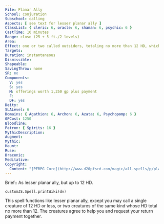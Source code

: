 ```yaml
---
File: Planar Ally
School: conjuration
Subschool: calling
Aspects: [ see text for lesser planar ally ]
ClassList: { cleric: 6, oracle: 6, shaman: 6, psychic: 6 }
CastTime: 10 minutes
Range: close (25 + 5 ft./2 levels)
Area: 
Effect: one or two called outsiders, totaling no more than 12 HD, which cannot be more than 30 ft. apart when they appear
Targets: 
Duration: instantaneous
Dismissible: 
Shapeable: 
SavingThrow: none
SR: no
Components:
  V: yes
  S: yes
  M: offerings worth 1,250 gp plus payment
  F: 
  DF: yes
Deity: 
SLALevel: 6
Domains: { Agathion: 6, Archon: 6, Azata: 6, Psychopomp: 6 }
GPCost: 1250
Bloodline: 
Patron: { Spirits: 16 }
MythicDescription: 
Augment: 
Mythic: 
Haunt: 
Ruse: 
Draconic: 
Meditative: 
Copyright:
  Content: "[PFRPG Core](http://www.d20pfsrd.com/magic/all-spells/p/planar-ally)"
---
```

Brief:: As lesser planar ally, but up to 12 HD.

```dataviewjs
customJS.Spell.printWiki(dv)
```

This spell functions like lesser planar ally, except you may call a single creature of 12 HD or less, or two creatures of the same kind whose HD total no more than 12. The creatures agree to help you and request your return payment together.
